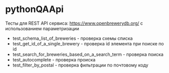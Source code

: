 # pythonQAApi

Тесты для REST API сервиса: https://www.openbrewerydb.org/
с использованием параметризации

- test_schema_list_of_breweries - проверка схемы списка 
- test_get_id_of_a_single_brewery - проверка id элемента при поиске по id
- test_search_for_breweries_based_on_a_search_term - проверка поиска
- test_autocomplete - проверка происка
- test_filter_by_postal - проверка фильтрации по почтовому коду